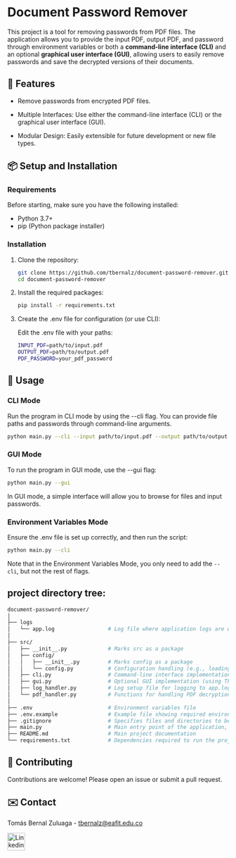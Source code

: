 # Document Password Remover

This project is a tool for removing passwords from PDF files. The application allows you to provide the input PDF, output PDF, and password through environment variables or both a **command-line interface (CLI)** and an optional **graphical user interface (GUI)**, allowing users to easily remove passwords and save the decrypted versions of their documents.

## 🚀 Features

- Remove passwords from encrypted PDF files.

- Multiple Interfaces: Use either the command-line interface (CLI) or the graphical user interface (GUI).

- Modular Design: Easily extensible for future development or new file types.

## 📦 Setup and Installation

### Requirements

Before starting, make sure you have the following installed:

- Python 3.7+
- pip (Python package installer)

### Installation

1.  Clone the repository:

    ```bash
    git clone https://github.com/tbernalz/document-password-remover.git
    cd document-password-remover
    ```

1.  Install the required packages:

    ```bash
    pip install -r requirements.txt
    ```

1.  Create the .env file for configuration (or use CLI):

    Edit the .env file with your paths:

    ```bash
    INPUT_PDF=path/to/input.pdf
    OUTPUT_PDF=path/to/output.pdf
    PDF_PASSWORD=your_pdf_password
    ```

## 🚸 Usage

### CLI Mode

Run the program in CLI mode by using the --cli flag. You can provide file paths and passwords through command-line arguments.

```bash
python main.py --cli --input path/to/input.pdf --output path/to/output.pdf --password your_pdf_password
```

### GUI Mode

To run the program in GUI mode, use the --gui flag:

```bash
python main.py --gui
```

In GUI mode, a simple interface will allow you to browse for files and input passwords.

### Environment Variables Mode

Ensure the .env file is set up correctly, and then run the script:

```bash
python main.py --cli
```

Note that in the Environment Variables Mode, you only need to add the `--cli`, but not the rest of flags.

## project directory tree:

```bash
document-password-remover/
│
├── logs
│   └── app.log                 # Log file where application logs are written
│
├── src/
│   ├── __init__.py             # Marks src as a package
│   ├── config/
│   │   ├── __init__.py         # Marks config as a package
│   │   └── config.py           # Configuration handling (e.g., loading .env variables)
│   ├── cli.py                  # Command-line interface implementation
│   ├── gui.py                  # Optional GUI implementation (using Tkinter)
│   ├── log_handler.py          # Log setup file for logging to app.log and console
│   └── pdf_handler.py          # Functions for handling PDF decryption
│
├── .env                        # Environment variables file
├── .env.example                # Example file showing required environment variables
├── .gitignore                  # Specifies files and directories to be ignored by Git
├── main.py                     # Main entry point of the application, orchestrates PDF password removal via CLI or GUI
├── README.md                   # Main project documentation
└── requirements.txt            # Dependencies required to run the project

```

## 🌟 Contributing

Contributions are welcome! Please open an issue or submit a pull request.

## ✉️ Contact

Tomás Bernal Zuluaga - [tbernalz@eafit.edu.co](mailto:tbernalz@eafit.edu.co)

<a href="https://www.linkedin.com/in/tbernalz" target="_blank" rel="noreferrer">
    <img src="https://seeklogo.com/images/L/linkedin-new-2020-logo-E14A5D55ED-seeklogo.com.png" alt="Linkedin" width="40" height="40"/>
</a>
